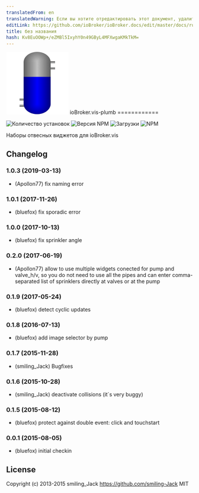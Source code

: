 ```yaml
---
translatedFrom: en
translatedWarning: Если вы хотите отредактировать этот документ, удалите поле «translatedFrom», в противном случае этот документ будет снова автоматически переведен
editLink: https://github.com/ioBroker/ioBroker.docs/edit/master/docs/ru/adapterref/iobroker.vis-plumb/README.md
title: без названия
hash: Kv8EuOOWp+/eZMBl5IxyhY0n49GByL4MFXwgaKMkTkM=
---
```

![логотип](../../../en/adapterref/iobroker.vis-plumb/admin/plumb.png) ioBroker.vis-plumb ============

![Количество установок](http://iobroker.live/badges/vis-plumb-stable.svg)
![Версия NPM](http://img.shields.io/npm/v/iobroker.vis-plumb.svg)
![Загрузки](https://img.shields.io/npm/dm/iobroker.vis-plumb.svg)
![NPM](https://nodei.co/npm/iobroker.vis-plumb.png?downloads=true)

Наборы отвесных виджетов для ioBroker.vis

## Changelog
### 1.0.3 (2019-03-13)
- (Apollon77) fix naming error

### 1.0.1 (2017-11-26)
- (bluefox) fix sporadic error

### 1.0.0 (2017-10-13)
- (bluefox) fix sprinkler angle

### 0.2.0 (2017-06-19)
- (Apollon77) allow to use multiple widgets conected for pump and valve_h/v, so you do not need to use all the pipes and can enter comma-separated list of sprinklers directly at valves or at the pump

### 0.1.9 (2017-05-24)
- (bluefox) detect cyclic updates

### 0.1.8 (2016-07-13)
- (bluefox) add image selector by pump

### 0.1.7 (2015-11-28)
- (smiling_Jack) Bugfixes

### 0.1.6 (2015-10-28)
- (smiling_Jack) deactivate collisions (it´s very buggy)

### 0.1.5 (2015-08-12)
- (bluefox) protect against double event: click and touchstart

### 0.0.1 (2015-08-05)
- (bluefox) initial checkin

## License
 Copyright (c) 2013-2015 smiling_Jack https://github.com/smiling-Jack
 MIT
